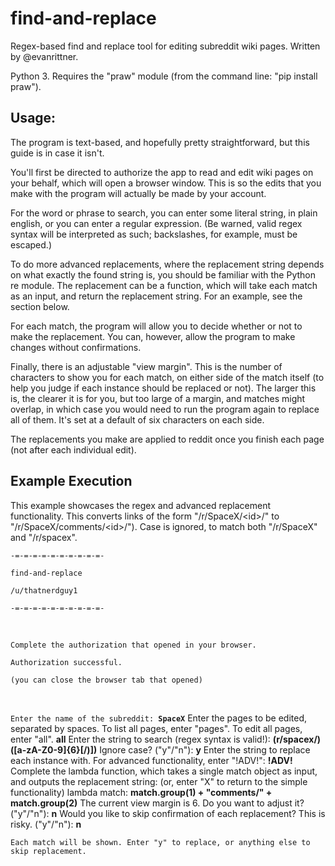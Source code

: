 # find-and-replace
 Regex-based find and replace tool for editing subreddit wiki pages. Written by @evanrittner.
 
Python 3. Requires the "praw" module (from the command line: "pip install praw").

## Usage:

The program is text-based, and hopefully pretty straightforward, but this guide is in case it isn't. 

You'll first be directed to authorize the app to read and edit wiki pages on your behalf, which will open a browser window. This is so the edits that you make with the program will actually be made by your account. 

For the word or phrase to search, you can enter some literal string, in plain english, or you can enter a regular expression. (Be warned, valid regex syntax will be interpreted as such; backslashes, for example, must be escaped.)

To do more advanced replacements, where the replacement string depends on what exactly the found string is, you should be familiar with the Python re module. The replacement can be a function, which will take each match as an input, and return the replacement string. For an example, see the section below.

For each match, the program will allow you to decide whether or not to make the replacement. You can, however, allow the program to make changes without confirmations.

Finally, there is an adjustable "view margin". This is the number of characters to show you for each match, on either side of the match itself (to help you judge if each instance should be replaced or not). The larger this is, the clearer it is for you, but too large of a margin, and matches might overlap, in which case you would need to run the program again to replace all of them. It's set at a default of six characters on each side.

The replacements you make are applied to reddit once you finish each page (not after each individual edit).


## Example Execution
This example showcases the regex and advanced replacement functionality. This converts links of the form "/r/SpaceX/\<id\>/" to "/r/SpaceX/comments/\<id\>/"). Case is ignored, to match both "/r/SpaceX" and "/r/spacex".

`-=-=-=-=-=-=-=-=-=-=-`

`find-and-replace`

`/u/thatnerdguy1`

`-=-=-=-=-=-=-=-=-=-=-`

&nbsp;

`Complete the authorization that opened in your browser.`

`Authorization successful.`

`(you can close the browser tab that opened)`

&nbsp;

`Enter the name of the subreddit: `**`SpaceX`**
	Enter the pages to be edited, separated by spaces.
	To list all pages, enter "pages".
	To edit all pages, enter "all".
	**all**
	Enter the string to search (regex syntax is valid!): **(r\/spacex\/)([a-zA-Z0-9]{6}[\/)])**
	Ignore case? ("y"/"n"): **y**
	Enter the string to replace each instance with. For advanced functionality, enter "!ADV!": **!ADV!**
	Complete the lambda function, which takes a single match object as input, and outputs the replacement string: (or, enter "X" to return to the simple functionality)
	lambda match: **match.group(1) + "comments/" + match.group(2)**
	The current view margin is 6. Do you want to adjust it? ("y"/"n"): **n**
	Would you like to skip confirmation of each replacement? This is risky. ("y"/"n"): **n**
	
	Each match will be shown. Enter "y" to replace, or anything else to skip replacement.
